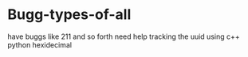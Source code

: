 # Bugg-types-of-all
have buggs like 211 and so forth need help tracking the uuid using c++ python hexidecimal
